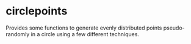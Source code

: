 # circlepoints
Provides some functions to generate evenly distributed points pseudo-randomly in a circle using a few different techniques.
